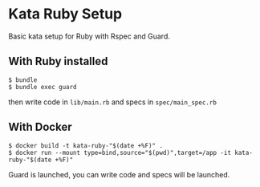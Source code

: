 # Kata Ruby Setup

Basic kata setup for Ruby with Rspec and Guard.

## With Ruby installed

```
$ bundle
$ bundle exec guard
```

then write code in `lib/main.rb` and specs in `spec/main_spec.rb`

## With Docker

```
$ docker build -t kata-ruby-"$(date +%F)" .
$ docker run --mount type=bind,source="$(pwd)",target=/app -it kata-ruby-"$(date +%F)"
```

Guard is launched, you can write code and specs will be launched.
